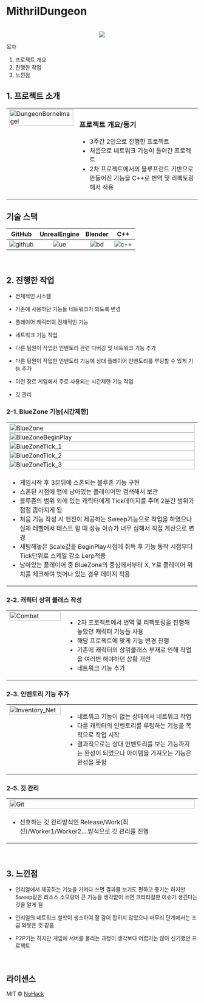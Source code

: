 # MithrilDungeon

<p align="center">
  <br>
  <img src="./images/common/Thumbnail.jpg">
  <br>
</p>

목차

1. 프로젝트 개요
2. 진행한 작업
3. 느낀점

## 1. 프로젝트 소개

<table>
  <tr>
    <td style="width: 30%; vertical-align: top;">
      <img src="./images/common/DungeonBorneImage.jpg" alt="DungeonBorneImagel" style="width: 100%;">
    </td>
    <td style="width: 70%; vertical-align: top; text-align: left;">
      <h3>프로젝트 개요/동기</h3>
      <ul>
        <li>3주간 2인으로 진행한 프로젝트</li>
		<li>처음으로 네트워크 기능이 들어간 프로젝트</li>
		<li>2차 프로젝트에서의 블루프린트 기반으로 만들어진 기능을 C++로 번역 및 리팩토링해서 적용</li>
      </ul>
    </td>
  </tr>
</table>

## 기술 스택

|	GitHub	|UnrealEngine|	Blender		|	C++	|
| :------: 	| 	:------: |	:------: 	|:-----:|
| ![github]	| 	![ue]	 |		![bd]	|![c++]	|

<br>

## 2. 진행한 작업

- 전체적인 시스템

- 기존에 사용하던 기능들 네트워크가 되도록 변경

- 플레이어 캐릭터의 전체적인 기능

- 네트워크 기능 작업

- 다른 팀원이 작업한 인벤토리 관련 디버깅 및 네트워크 기능 추가

- 다른 팀원이 작업한 인벤토리 기능에 상대 플레이어 인벤토리를 루팅할 수 있게 기능 추가

- 이런 장르 게임에서 주로 사용되는 시간제한 기능 작업

- 깃 관리

### 2-1. BlueZone 기능[시간제한]
<table>
  <tr>
    <td style="width: 30%; vertical-align: top;">
      <img src="./images/common/BlueZone.jpg" alt="BlueZone" style="width: 100%;">
	  <img src="./images/common/BlueZoneBeginPlay.jpg" alt="BlueZoneBeginPlay" style="width: 100%;">
	  <img src="./images/common/BlueZoneTick_1.jpg" alt="BlueZoneTick_1" style="width: 100%;">
	  <img src="./images/common/BlueZoneTick_2.jpg" alt="BlueZoneTick_2" style="width: 100%;">
	  <img src="./images/common/BlueZoneTick_3.jpg" alt="BlueZoneTick_3" style="width: 100%;">
    </td>
  </tr>
  <tr>
    <td style="width: 70%; vertical-align: top; text-align: left;">
      <ul>
        <li>게임시작 후 3분뒤에 스폰되는 블루존 기능 구현</li>
		<li>스폰된 시점에 맵에 남아있는 플레이어만 검색해서 보관</li>
		<li>블루존의 범위 외에 있는 캐릭터에게 Tick데미지를 주며 2분간 범위가 점점 좁아지게 됨</li>
		<li>처음 기능 작성 시 엔진이 제공하는 Sweep기능으로 작업을 하였으나 실제 레벨에서 테스트 할 때 성능 이슈가 너무 심해서 직접 계산으로 변경</li>
		<li>세팅해놓은 Scale값을 BeginPlay시점에 취득 후 기능 동작 시점부터 Tick단위로 스케일 감소 Lerp적용</li>
		<li>남아있는 플레이어 중 BlueZone의 중심에서부터 X, Y로 플레이어 위치를 체크하여 벗어나 있는 경우 데미지 적용</li>
      </ul>
    </td>
  </tr>
</table>

### 2-2. 캐릭터 상위 클래스 작성
<table>
  <tr>
    <td style="width: 30%; vertical-align: top;">
      <img src="./images/common/Combat.jpg" alt="Combat" style="width: 100%;">
    </td>
    <td style="width: 70%; vertical-align: top; text-align: left;">
      <ul>
        <li>2차 프로젝트에서 번역 및 리팩토링을 진행해놓았던 캐릭터 기능들 사용</li>
		<li>해당 프로젝트에 맞게 기능 변경 진행</li>
		<li>기존에 캐릭터의 상위클래스 부재로 인해 작업을 여러번 해야하던 상황 개선</li>
		<li>네트워크 기능 추가</li>
      </ul>
    </td>
  </tr>
</table>

### 2-3. 인벤토리 기능 추가
<table>
  <tr>
    <td style="width: 30%; vertical-align: top;">
      <img src="./images/common/Inventory_Net.jpg" alt="Inventory_Net" style="width: 100%;">
    </td>
    <td style="width: 70%; vertical-align: top; text-align: left;">
      <ul>
		<li>네트워크 기능이 없는 상태여서 네트워크 작업</li>
        <li>다른 캐릭터의 인벤토리를 루팅하는 기능을 목적으로 작업 시작</li>
		<li>결과적으로는 상대 인벤토리를 보는 기능까지는 완성이 되었으나 아이템을 가져오는 기능은 완성을 못함</li>
      </ul>
    </td>
  </tr>
</table>

### 2-5. 깃 관리
<table>
  <tr>
    <td style="width: 30%; vertical-align: top;">
      <img src="./images/common/Git.jpg" alt="Git" style="width: 100%;">
    </td>
  </tr>
  <tr>
    <td style="width: 70%; vertical-align: top; text-align: left;">
      <ul>
        <li>선호하는 깃 관리방식인 Release/Work(최신)/Worker1/Worker2....방식으로 깃 관리를 진행</li>
      </ul>
    </td>
  </tr>
</table>

<br>

## 3. 느낀점

- 언리얼에서 제공하는 기능을 가져다 쓰면 결과물 보기도 편하고 좋기는 하지만 Sweep같은 리소스 소모량이 큰 기능을 생각없이 쓰면 크리티컬한 이슈가 생긴다는 것을 알게 됨

- 언리얼의 네트워크 철학이 생소하여 잘 감이 잡히지 않았으나 마무리 단계에서는 조금 와닿은 것 같음

- P2P기는 하지만 게임에 서버를 물리는 과정이 생각보다 어렵지는 않아 신기했던 프로젝트

<p align="justify">

</p>

<br>

## 라이센스

MIT &copy; [NoHack](mailto:lbjp114@gmail.com)

<!-- Stack Icon Refernces -->

[git]: /images/stack/Git.svg
[github]: /images/stack/GithubDesktop.svg
[ue]: /images/stack/UnrealEngine.svg
[bd]: /images/stack/Blender.svg
[c++]: /images/stack/C++.svg
[mfc]: /images/stack/Microsoft_Foundation_Class.svg